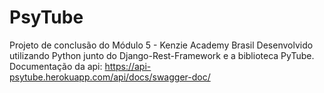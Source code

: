 # PsyTube

Projeto de conclusão do Módulo 5 - Kenzie Academy Brasil
Desenvolvido utilizando Python junto do Django-Rest-Framework e a biblioteca PyTube.
Documentação da api: https://api-psytube.herokuapp.com/api/docs/swagger-doc/

